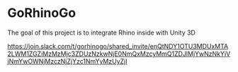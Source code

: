 # GoRhinoGo

The goal of this project is to integrate Rhino inside with Unity 3D

https://join.slack.com/t/gorhinogo/shared_invite/enQtNDY1OTU3MDUxMTA2LWM1ZGZiMzMzMjc3ZDUzNzkwNjE0NmQxMzcyMmQ1ZDJlMjYwNzNkYjVjNmYwOWNjMzczNjZjYzc1NmYyMzUyZjI
